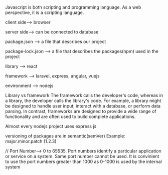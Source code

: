 Javascript is both scripting and programming language. As a web perspective, it is a scripting language.

client side--> browser 

server side--> can be connected to database

package.json --> a file that describes our project

package-lock.json --> a file that describes the packages(npm) used in the project

library --> react

framework --> laravel, express, angular, vuejs

environment --> nodejs

Library vs framework
The framework calls the developer's code, whereas in a library, the developer calls the library's code.
For example, a library might be designed to handle user input, interact with a database, or perform data parsing. In contrast, frameworks are designed to provide a wide range of functionality and are often used to build complete applications.

Almost every nodejs project uses express js

versioning of packages are in semantic(semVer)
Example: major.minor.patch (1.2.3)

// Port Number--> 0 to 65535. Port numbers identify a particular application or service on a system. Same port number cannot be used. It is convinient to use the port numbers greater than 1000 as 0-1000 is used by the internal system